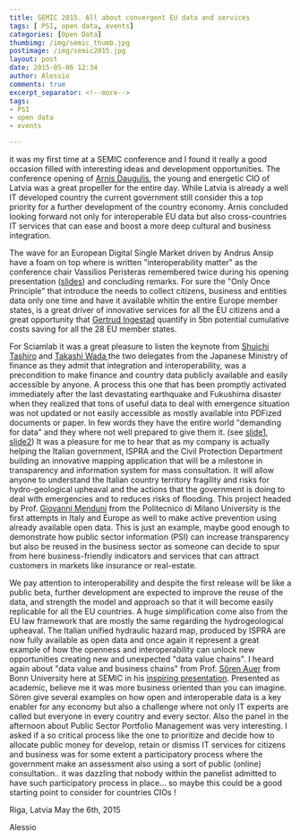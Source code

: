 ```yaml
---
title: SEMIC 2015. All about convergent EU data and services
tags: [ PSI, open data, events]
categories: [Open Data]
thumbimg: /img/semic_thumb.jpg
postimage: /img/semic2015.jpg
layout: post
date: 2015-05-06 12:34
author: Alessio
comments: true
excerpt_separator: <!--more-->
tags:
- PSI
- open data
- events

---
```

it was my first time at a SEMIC conference and I found it really a good occasion filled with interesting ideas and development opportunities. The conference opening of [Arnis Daugulis](https://mobile.twitter.com/arnis_daugulis), the young and energetic CIO of Latvia was a great propeller for the entire day. While Latvia is already a well IT developed country the current government still consider this a top priority for a further development of the country economy. Arnis concluded looking forward not only for interoperable EU data but also cross-countries IT services that can ease and boost a more deep cultural and business integration.

The wave for an European Digital Single Market driven by Andrus Ansip have a foam on top where is written "interoperability matter" as the conference chair Vassilios Peristeras remembered twice during his opening presentation ([slides](https://joinup.ec.europa.eu/sites/default/files/isa_field_path/presentation_by_vassilios_peristeras-_enterprise_information_management_and_service_portfolio_management_for_the_public_sector.pdf)) and concluding remarks.  For sure the "Only Once Principle" that introduce the needs to collect citizens, business and entities data only one time and have it available whitin the entire Europe member states, is a great driver of innovative services for all the EU citizens and a great opportunity that [Gertrud Ingestad](https://www.linkedin.com/pub/gertrud-ingestad/5/816/b54) quantify in 5bn potential cumulative costs saving for all the 28 EU member states.

For Sciamlab it was a great pleasure to listen the keynote from [Shuichi Tashiro](https://www.linkedin.com/pub/shuichi-tashiro/3/34/8b3) and [Takashi Wada ](https://www.linkedin.com/pub/takashi-wada/46/768/b70) the two delegates from the Japanese Ministry of finance as they admit that integration and interoperability, was a precondition to make finance and country data publicly available and easily accessible by anyone. A process this one that has been promptly activated immediately after the last devastating earthquake and Fukushima disaster when they realized that tons of useful data to deal with emergence situation was not updated or not easily accessible as mostly available into PDFized documents or paper. In few words they have the entire world "demanding for data" and they where not well prepared to give them it. (see [slide1](https://joinup.ec.europa.eu/sites/default/files/isa_field_path/presentation_by_shuichi_tashiro_-_japanese_common_vocabulary_project.pdf), [slide2](https://joinup.ec.europa.eu/sites/default/files/isa_field_path/presentation_by_takashi_wada-_japanese_common_vocabulary_project.pdf))
It was a pleasure for me to hear that as my company is actually helping the Italian government, ISPRA and the Civil Protection Department building an innovative mapping application that will be a milestone in transparency and information system for mass consultation. It will allow anyone to understand the Italian country territory fragility and risks for hydro-geological upheaval and the actions that the government is doing to deal with emergencies and to reduces risks of flooding. This project headed by Prof. [Giovanni Menduni](http://twitter.com/giovannimenduni) from the Politecnico di Milano University is the first attempts in Italy and Europe as well to make active prevention using already available open data. This is just an example, maybe good enough to demonstrate how public sector information (PSI) can increase transparency but also be reused in the business sector as someone can decide to spur from here  business-friendly indicators and services that can attract customers in markets like insurance or real-estate.

We pay attention to interoperability and despite the first release will be like a public beta, further development are expected to improve the reuse of the data, and strength the model and approach so that it will become easily replicable for all the EU countries.
A huge simplification come also from the EU law framework that are mostly the same regarding the hydrogeological upheaval. The Italian unified hydraulic hazard map, produced by ISPRA are now fully available as open data and once again it represent a great example of how the openness and interoperability can unlock new opportunities creating new and unexpected "data value chains". I heard again about "data value and business chains" from Prof. [Sören Auer](http://eis.iai.uni-bonn.de/SoerenAuer.html) from Bonn University here at SEMIC in his [inspiring presentation](https://joinup.ec.europa.eu/sites/default/files/isa_field_path/presentation_by_soren_auer_-_creating_data_value_chains_by_linking_enterprise_data.pdf). Presented as academic, believe me it was more business oriented than you can imagine. Sören give several examples on how open and interoperable data is a key enabler for any economy but also a challenge where not only IT experts are called but everyone in every country and every sector.
Also the panel in the afternoon about Public Sector Portfolio Management was very interesting. I asked  if a so critical process like the one to prioritize and decide how to allocate public money for develop, retain or dismiss IT services for citizens and business was for some extent a participatory process where the government make an assessment also using a sort of public (online) consultation.. it was dazzling that nobody within the panelist admitted to have such participatory process in place... so maybe this could be a good starting point to consider for countries CIOs !

Riga, Latvia 
May the 6th, 2015

Alessio
